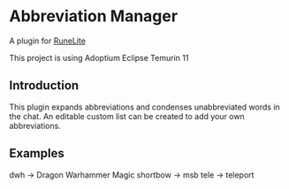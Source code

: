 # Abbreviation Manager

A plugin for [RuneLite](https://runelite.net/)

This project is using Adoptium Eclipse Temurin 11

## Introduction

This plugin expands abbreviations and condenses unabbreviated words in the chat. An editable custom list can be created to add your own abbreviations.


## Examples

dwh -> Dragon Warhammer
Magic shortbow -> msb
tele -> teleport
